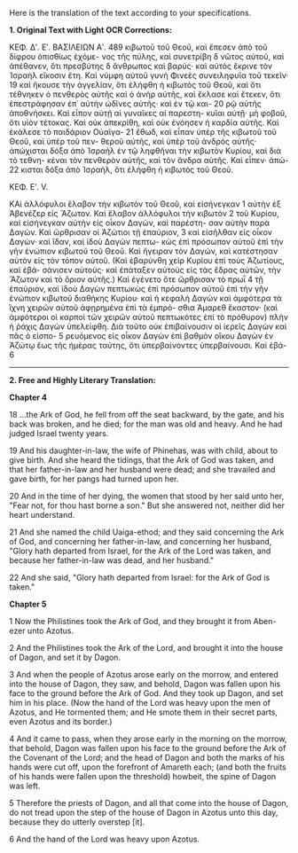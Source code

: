 Here is the translation of the text according to your specifications.

**1. Original Text with Light OCR Corrections:**

ΚΕΦ. Δʹ. Εʹ. ΒΑΣΙΛΕΙΩΝ Αʹ. 489
κιβωτοῦ τοῦ Θεοῦ, καὶ ἔπεσεν ἀπὸ τοῦ δίφρου ὀπισθίως ἐχόμε-
νος τῆς πύλης, καὶ συνετρίβη δ νῶτος αὐτοῦ, καὶ ἀπέθανεν, ὅτι
πρεσβύτης δ ἄνθρωπος καὶ βαρύς· καὶ αὐτὸς ἔκρινε τὸν Ἰσραὴλ
εἴκοσιν ἔτη. Καὶ νύμφη αὐτοῦ γυνὴ Φινεὲς συνειληφυῖα τοῦ τεκεῖν· 19
καὶ ἤκουσε τὴν ἀγγελίαν, ὅτι ἐλήφθη ἡ κιβωτὸς τοῦ Θεοῦ, καὶ
ὅτι τέθνηκεν ὁ πενθερὸς αὐτῆς καὶ ὁ ἀνὴρ αὐτῆς, καὶ ἔκλασε καὶ
ἔτεκεν, ὅτι ἐπεστράφησαν ἐπ᾽ αὐτὴν ὠδῖνες αὐτῆς· καὶ ἐν τῷ και- 20
ρῷ αὐτῆς ἀποθνήσκει. Καὶ εἶπον αὐτῇ αἱ γυναῖκες αἱ παρεστη-
κυῖαι αὐτῇ· μὴ φοβοῦ, ὅτι υἱὸν τέτοκας. Καὶ οὐκ ἀπεκρίθη, καὶ
οὐκ ἐνόησεν ἡ καρδία αὐτῆς. Καὶ ἐκάλεσε τὸ παιδάριον Οὐαῖγα- 21
ἔθωδ, καὶ εἶπαν ὑπὲρ τῆς κιβωτοῦ τοῦ Θεοῦ, καὶ ὑπὲρ τοῦ πεν-
θεροῦ αὐτῆς, καὶ ὑπὲρ τοῦ ἀνδρὸς αὐτῆς· ἀπώχισται δόξα ἀπὸ
Ἰσραὴλ ἐν τῷ ληφθῆναι τὴν κιβωτὸν Κυρίου, καὶ διὰ τὸ τεθνη-
κέναι τὸν πενθερὸν αὐτῆς, καὶ τὸν ἄνδρα αὐτῆς. Καὶ εἶπεν· ἀπώ- 22
κισται δόξα ἀπὸ Ἰσραὴλ, ὅτι ἐλήφθη ἡ κιβωτὸς τοῦ Θεοῦ.

ΚΕΦ. Εʹ. V.

ΚΑὶ ἀλλόφυλοι ἔλαβον τὴν κιβωτὸν τοῦ Θεοῦ, καὶ εἰσήνεγκαν 1
αὐτὴν ἐξ Ἀβενέζερ εἰς Ἄζωτον. Καὶ ἔλαβον ἀλλόφυλοι τὴν κιβωτὸν 2
τοῦ Κυρίου, καὶ εἰσήνεγκαν αὐτὴν εἰς οἶκον Δαγών, καὶ παρέστη-
σαν αὐτὴν παρὰ Δαγών. Καὶ ὤρθρισαν οἱ Ἀζώτιοι τῇ ἐπαύριον, 3
καὶ εἰσῆλθαν εἰς οἶκον Δαγὼν· καὶ ἴδαν, καὶ ἰδοὺ Δαγὼν πεπτω-
κὼς ἐπὶ πρόσωπον αὐτοῦ ἐπὶ τὴν γῆν ἐνώπιον κιβωτοῦ τοῦ Θεοῦ.
Καὶ ἤγειραν τὸν Δαγών, καὶ κατέστησαν αὐτὸν εἰς τὸν τόπον
αὐτοῦ. (Καὶ ἐβαρύνθη χεὶρ Κυρίου ἐπὶ τοὺς Ἀζωτίους, καὶ ἐβά-
σάνισεν αὐτούς· καὶ ἐπάταξεν αὐτοὺς εἰς τὰς ἕδρας αὐτῶν, τὴν
Ἄζωτον καὶ τὸ ὅριον αὐτῆς.) Καὶ ἐγένετο ὅτε ὤρθρισαν τὸ πρωῒ 4
τῇ ἐπαύριον, καὶ ἰδοὺ Δαγὼν πεπτωκὼς ἐπὶ πρόσωπον αὐτοῦ ἐπὶ
τὴν γῆν ἐνώπιον κιβωτοῦ διαθήκης Κυρίου· καὶ ἡ κεφαλὴ Δαγὼν
καὶ ἀμφότερα τὰ ἴχνη χειρῶν αὐτοῦ ἀφῃρημένα ἐπὶ τὰ ἐμπρό-
σθια Ἀμαρεθ ἕκαστον· (καὶ ἀμφότεροι οἱ καρποὶ τῶν χειρῶν αὐτοῦ
πεπτωκότες ἐπὶ τὸ πρόθυρον) πλὴν ἡ ῥάχις Δαγὼν ὑπελείφθη.
Διὰ τοῦτο οὐκ ἐπιβαίνουσιν οἱ ἱερεῖς Δαγὼν καὶ πᾶς ὁ εἰσπο- 5
ρευόμενος εἰς οἶκον Δαγὼν ἐπὶ βαθμὸν οἴκου Δαγὼν ἐν Ἀζώτῳ
ἕως τῆς ἡμέρας ταύτης, ὅτι ὑπερβαίνοντες ὑπερβαίνουσι. Καὶ ἐβά- 6

---

**2. Free and Highly Literary Translation:**

**Chapter 4**

18 ...the Ark of God, he fell from off the seat backward, by the gate, and his back was broken, and he died; for the man was old and heavy. And he had judged Israel twenty years.

19 And his daughter-in-law, the wife of Phinehas, was with child, about to give birth. And she heard the tidings, that the Ark of God was taken, and that her father-in-law and her husband were dead; and she travailed and gave birth, for her pangs had turned upon her.

20 And in the time of her dying, the women that stood by her said unto her, "Fear not, for thou hast borne a son." But she answered not, neither did her heart understand.

21 And she named the child Uaiga-ethod; and they said concerning the Ark of God, and concerning her father-in-law, and concerning her husband, "Glory hath departed from Israel, for the Ark of the Lord was taken, and because her father-in-law was dead, and her husband."

22 And she said, "Glory hath departed from Israel: for the Ark of God is taken."

**Chapter 5**

1 Now the Philistines took the Ark of God, and they brought it from Aben-ezer unto Azotus.

2 And the Philistines took the Ark of the Lord, and brought it into the house of Dagon, and set it by Dagon.

3 And when the people of Azotus arose early on the morrow, and entered into the house of Dagon, they saw, and behold, Dagon was fallen upon his face to the ground before the Ark of God. And they took up Dagon, and set him in his place. (Now the hand of the Lord was heavy upon the men of Azotus, and He tormented them; and He smote them in their secret parts, even Azotus and its border.)

4 And it came to pass, when they arose early in the morning on the morrow, that behold, Dagon was fallen upon his face to the ground before the Ark of the Covenant of the Lord; and the head of Dagon and both the marks of his hands were cut off, upon the forefront of Amareth each; (and both the fruits of his hands were fallen upon the threshold) howbeit, the spine of Dagon was left.

5 Therefore the priests of Dagon, and all that come into the house of Dagon, do not tread upon the step of the house of Dagon in Azotus unto this day, because they do utterly overstep [it].

6 And the hand of the Lord was heavy upon Azotus.